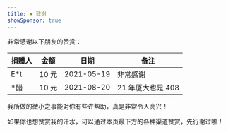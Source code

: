 ```yaml
---
title: ❤️ 致谢
showSponsor: true
---
```

非常感谢以下朋友的赞赏：

|捐赠人|金额|日期|备注|
|-|-|-|-|
|E*t|10 元|2021-05-19|非常感谢|
|*醋|10 元|2021-08-20|21 年厦大也是 408|

我所做的微小之事能对你有些许帮助，真是非常令人高兴！

如果你也想赞赏我的汗水，可以通过本页最下方的各种渠道赞赏，先行谢过啦！

